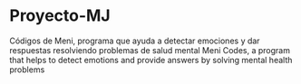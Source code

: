 # Proyecto-MJ
Códigos de Meni, programa que ayuda a detectar emociones y dar respuestas resolviendo problemas de salud mental
Meni Codes, a program that helps to detect emotions and provide answers by solving mental health problems
